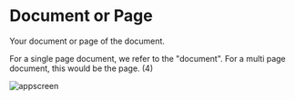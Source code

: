 # Document or Page

Your document or page of the document.

For a single page document, we refer to the "document". For a multi page document, this would be the page. (4)

![appscreen](https://chilipublishdocs.imgix.net/GraFx_studio/editor01_parts.png?w=800)
